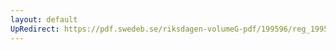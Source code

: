 ```yaml
---
layout: default
UpRedirect: https://pdf.swedeb.se/riksdagen-volumeG-pdf/199596/reg_199596/reg_199596_0301.pdf
---
```

